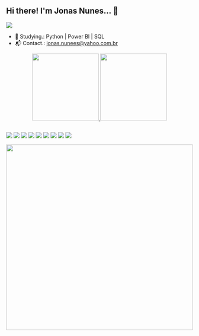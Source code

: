 ## Hi there! I'm Jonas Nunes... 👋
<a href="https://github.com/jonasnunes" target="_blank"><img src="https://img.shields.io/badge/GitHub-Jonas%20Nunes-brightgreen"></a>

- 📗 Studying.: Python | Power BI | SQL
- 📬 Contact.: jonas.nunees@yahoo.com.br

<div align="center">
  <a href="https://github.com/jonasnunes">
  <img height="180em" src="https://github-readme-stats.vercel.app/api?username=jonasnunes&show_icons=true&theme=chartreuse-dark&include_all_commits=true&count_private=true"/>
  <img height="180em" src="https://github-readme-stats.vercel.app/api/top-langs/?username=jonasnunes&layout=compact&langs_count=7&theme=chartreuse-dark"/>
</div>
  
  ##
  
<a href="https://www.linkedin.com/in/jonas-nunes-🇧🇷-7b6945138/" target="_blank"><img src="https://img.shields.io/badge/-LinkedIn-%230077B5?style=for-the-badge&logo=linkedin&logoColor=white" target="_blank"></a> 
<a href="https://instagram.com/jonasnunesjj" target="_blank"><img src="https://img.shields.io/badge/-Instagram-%23E4405F?style=for-the-badge&logo=instagram&logoColor=white" target="_blank"></a>
<a href = "mailto:jonas.nunees@yahoo.com.br"><img src="https://img.shields.io/badge/-Gmail-%23333?style=for-the-badge&logo=gmail&logoColor=white" target="_blank"></a>
<a href="https://www.facebook.com/jonas.nunes.56" target="_blank"><img src="https://img.shields.io/badge/Facebook-1877F2?style=for-the-badge&logo=facebook&logoColor=white" target="_blank"></a>
<a href="https://www.twitter.com/jonas_nunees" target="blank"><img src="https://img.shields.io/badge/Twitter-1DA1F2?style=for-the-badge&logo=twitter&logoColor=white" target="_blank"></a>
<img src="https://img.shields.io/badge/Android-3DDC84?style=for-the-badge&logo=android&logoColor=white">
<img src="https://img.shields.io/badge/Windows-0078D6?style=for-the-badge&logo=windows&logoColor=white">
<img src="https://img.shields.io/badge/Linux_Mint-87CF3E?style=for-the-badge&logo=linux-mint&logoColor=white">
<img src="https://img.shields.io/badge/Windows_XP-003399?style=for-the-badge&logo=windows-xp&logoColor=white">

<img src="https://media0.giphy.com/media/k81NasbqkKA5HSyJxN/giphy.gif?cid=ecf05e4708te94gxxk65no4ui3yma8g448rnhewemp5xqfix&rid=giphy.gif&ct=g"
     height="500em"
     width="100%">
